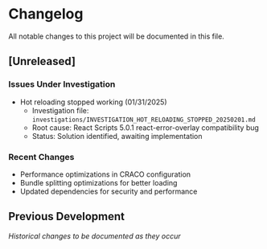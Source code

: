 # Changelog

All notable changes to this project will be documented in this file.

## [Unreleased]

### Issues Under Investigation
- Hot reloading stopped working (01/31/2025)
  - Investigation file: `investigations/INVESTIGATION_HOT_RELOADING_STOPPED_20250201.md`
  - Root cause: React Scripts 5.0.1 react-error-overlay compatibility bug
  - Status: Solution identified, awaiting implementation

### Recent Changes
- Performance optimizations in CRACO configuration
- Bundle splitting optimizations for better loading
- Updated dependencies for security and performance

## Previous Development
*Historical changes to be documented as they occur*
